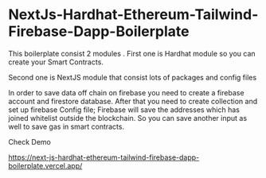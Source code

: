 # NextJs-Hardhat-Ethereum-Tailwind-Firebase-Dapp-Boilerplate

This boilerplate consist 2 modules .
First one is Hardhat module so you can create your Smart Contracts.

Second one is NextJS module that consist lots of packages and config files  

In order to save data off chain on firebase you need to create a firebase account and firestore database. After that you need to create collection and set up firebase Config file; Firebase will save the addresses which has joined whitelist outside the blockchain. So you can save another input as well to save gas in smart contracts.

Check Demo

<https://next-js-hardhat-ethereum-tailwind-firebase-dapp-boilerplate.vercel.app/>
